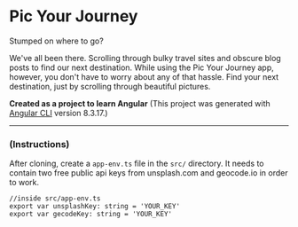 # Pic Your Journey

Stumped on where to go? 

We've all been there. Scrolling through bulky travel sites and obscure blog posts to find our next destination. While using the Pic Your Journey app, however, you don't have to worry about any of that hassle. Find your next destination, just by scrolling through beautiful pictures.

**Created as a project to learn Angular**
(This project was generated with [Angular CLI](https://github.com/angular/angular-cli) version 8.3.17.)

---

### (Instructions)
After cloning, create a `app-env.ts` file in the `src/` directory. It needs to contain two free public api keys from unsplash.com and geocode.io in order to work.

```
//inside src/app-env.ts
export var unsplashKey: string = 'YOUR_KEY'
export var gecodeKey: string = 'YOUR_KEY'
```
